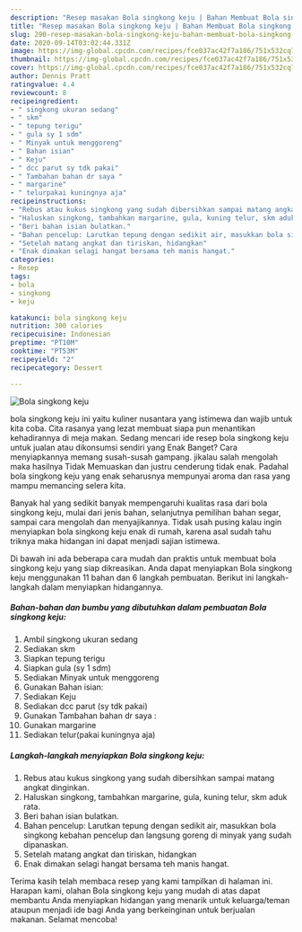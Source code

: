 ```yaml
---
description: "Resep masakan Bola singkong keju | Bahan Membuat Bola singkong keju Yang Mudah Dan Praktis"
title: "Resep masakan Bola singkong keju | Bahan Membuat Bola singkong keju Yang Mudah Dan Praktis"
slug: 290-resep-masakan-bola-singkong-keju-bahan-membuat-bola-singkong-keju-yang-mudah-dan-praktis
date: 2020-09-14T03:02:44.331Z
image: https://img-global.cpcdn.com/recipes/fce037ac42f7a186/751x532cq70/bola-singkong-keju-foto-resep-utama.jpg
thumbnail: https://img-global.cpcdn.com/recipes/fce037ac42f7a186/751x532cq70/bola-singkong-keju-foto-resep-utama.jpg
cover: https://img-global.cpcdn.com/recipes/fce037ac42f7a186/751x532cq70/bola-singkong-keju-foto-resep-utama.jpg
author: Dennis Pratt
ratingvalue: 4.4
reviewcount: 8
recipeingredient:
- " singkong ukuran sedang"
- " skm"
- " tepung terigu"
- " gula sy 1 sdm"
- " Minyak untuk menggoreng"
- " Bahan isian"
- " Keju"
- " dcc parut sy tdk pakai"
- " Tambahan bahan dr saya "
- " margarine"
- " telurpakai kuningnya aja"
recipeinstructions:
- "Rebus atau kukus singkong yang sudah dibersihkan sampai matang angkat dinginkan."
- "Haluskan singkong, tambahkan margarine, gula, kuning telur, skm aduk rata."
- "Beri bahan isian bulatkan."
- "Bahan pencelup: Larutkan tepung dengan sedikit air, masukkan bola singkong kebahan pencelup dan langsung goreng di minyak yang sudah dipanaskan."
- "Setelah matang angkat dan tiriskan, hidangkan"
- "Enak dimakan selagi hangat bersama teh manis hangat."
categories:
- Resep
tags:
- bola
- singkong
- keju

katakunci: bola singkong keju 
nutrition: 300 calories
recipecuisine: Indonesian
preptime: "PT10M"
cooktime: "PT53M"
recipeyield: "2"
recipecategory: Dessert

---
```



![Bola singkong keju](https://img-global.cpcdn.com/recipes/fce037ac42f7a186/751x532cq70/bola-singkong-keju-foto-resep-utama.jpg)


bola singkong keju ini yaitu kuliner nusantara yang istimewa dan wajib untuk kita coba. Cita rasanya yang lezat membuat siapa pun menantikan kehadirannya di meja makan.
Sedang mencari ide resep bola singkong keju untuk jualan atau dikonsumsi sendiri yang Enak Banget? Cara menyiapkannya memang susah-susah gampang. jikalau salah mengolah maka hasilnya Tidak Memuaskan dan justru cenderung tidak enak. Padahal bola singkong keju yang enak seharusnya mempunyai aroma dan rasa yang mampu memancing selera kita.

Banyak hal yang sedikit banyak mempengaruhi kualitas rasa dari bola singkong keju, mulai dari jenis bahan, selanjutnya pemilihan bahan segar, sampai cara mengolah dan menyajikannya. Tidak usah pusing kalau ingin menyiapkan bola singkong keju enak di rumah, karena asal sudah tahu triknya maka hidangan ini dapat menjadi sajian istimewa.




Di bawah ini ada beberapa cara mudah dan praktis untuk membuat bola singkong keju yang siap dikreasikan. Anda dapat menyiapkan Bola singkong keju menggunakan 11 bahan dan 6 langkah pembuatan. Berikut ini langkah-langkah dalam menyiapkan hidangannya.

<!--inarticleads1-->

##### Bahan-bahan dan bumbu yang dibutuhkan dalam pembuatan Bola singkong keju:

1. Ambil  singkong ukuran sedang
1. Sediakan  skm
1. Siapkan  tepung terigu
1. Siapkan  gula (sy 1 sdm)
1. Sediakan  Minyak untuk menggoreng
1. Gunakan  Bahan isian:
1. Sediakan  Keju
1. Sediakan  dcc parut (sy tdk pakai)
1. Gunakan  Tambahan bahan dr saya :
1. Gunakan  margarine
1. Sediakan  telur(pakai kuningnya aja)




<!--inarticleads2-->

##### Langkah-langkah menyiapkan Bola singkong keju:

1. Rebus atau kukus singkong yang sudah dibersihkan sampai matang angkat dinginkan.
1. Haluskan singkong, tambahkan margarine, gula, kuning telur, skm aduk rata.
1. Beri bahan isian bulatkan.
1. Bahan pencelup: Larutkan tepung dengan sedikit air, masukkan bola singkong kebahan pencelup dan langsung goreng di minyak yang sudah dipanaskan.
1. Setelah matang angkat dan tiriskan, hidangkan
1. Enak dimakan selagi hangat bersama teh manis hangat.




Terima kasih telah membaca resep yang kami tampilkan di halaman ini. Harapan kami, olahan Bola singkong keju yang mudah di atas dapat membantu Anda menyiapkan hidangan yang menarik untuk keluarga/teman ataupun menjadi ide bagi Anda yang berkeinginan untuk berjualan makanan. Selamat mencoba!
